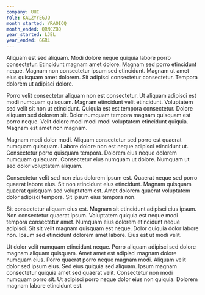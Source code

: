 ```yaml
---
company: UHC
role: KALZYYEGJQ
month_started: YRAOICQ
month_ended: QRNCZBQ
year_started: LJEL
year_ended: GGRL
---
```


Aliquam est sed aliquam. Modi dolore neque quiquia labore porro consectetur. Etincidunt magnam amet dolore. Magnam sed porro etincidunt neque. Magnam non consectetur ipsum sed etincidunt. Magnam ut amet eius quisquam amet dolorem. Sit adipisci consectetur consectetur. Tempora dolorem ut adipisci dolore.

Porro velit consectetur aliquam non est consectetur. Ut aliquam adipisci est modi numquam quisquam. Magnam etincidunt velit etincidunt. Voluptatem sed velit sit non ut etincidunt. Quiquia est est tempora consectetur. Dolore aliquam sed dolorem sit. Dolor numquam tempora magnam quisquam est porro neque. Velit dolore modi modi modi voluptatem etincidunt quiquia. Magnam est amet non magnam.

Magnam modi dolor modi. Aliquam consectetur sed porro est quaerat numquam quisquam. Labore dolore non est neque adipisci etincidunt ut. Consectetur porro quisquam tempora. Dolorem eius neque dolorem numquam quisquam. Consectetur eius numquam ut dolore. Numquam ut sed dolor voluptatem aliquam.

Consectetur velit sed non eius dolorem ipsum est. Quaerat neque sed porro quaerat labore eius. Sit non etincidunt eius etincidunt. Magnam quisquam quaerat quisquam sed voluptatem est. Amet dolorem quaerat voluptatem dolor adipisci tempora. Sit ipsum eius tempora non.

Sit consectetur aliquam eius est. Magnam sit etincidunt adipisci eius ipsum. Non consectetur quaerat ipsum. Voluptatem quiquia est neque modi tempora consectetur amet. Numquam eius dolorem etincidunt neque adipisci. Sit sit velit magnam quisquam est neque. Dolor quiquia dolor labore non. Ipsum sed etincidunt dolorem amet labore. Eius est ut modi velit.

Ut dolor velit numquam etincidunt neque. Porro aliquam adipisci sed dolore magnam aliquam quisquam. Amet amet est adipisci magnam dolore numquam eius. Porro quaerat porro neque magnam modi. Aliquam velit dolor sed ipsum eius. Sed eius quiquia sed aliquam. Ipsum magnam consectetur quiquia amet sed quaerat velit. Consectetur non modi numquam porro sit. Ut adipisci porro neque dolor eius non quiquia. Dolorem magnam labore etincidunt est.
    